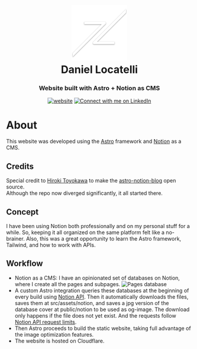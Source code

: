 <h1 align="center">
  <img src="https://github.com/daniel-locatelli/daniellocatelli/blob/main/public/android-chrome-512x512.png" width="150px"/><br/>
  Daniel Locatelli
</h1>
<h3 align="center">
    Website built with Astro + Notion as CMS
</h3>

<p align="center"><a href="https://daniellocatelli.com"><img src="https://img.shields.io/badge/https://-daniellocatelli.com-white" alt="website"></a> <a href="https://www.linkedin.com/in/daniel-locatelli/"><img src="https://img.shields.io/badge/Connect-Daniel%20Locatelli-blue?logo=linkedin" alt="Connect with me on LinkedIn"></a></p>
<p align="center"></p>

# About
This website was developed using the [Astro](https://astro.build/) framework and [Notion](https://www.notion.so/) as a CMS.

## Credits
Special credit to [Hiroki Toyokawa](https://github.com/otoyo) to make the [astro-notion-blog](https://github.com/otoyo/astro-notion-blog) open source. <br/> Although the repo now diverged significantly, it all started there.

## Concept
I have been using Notion both professionally and on my personal stuff for a while. So, keeping it all organized on the same platform felt like a no-brainer. Also, this was a great opportunity to learn the Astro framework, Tailwind, and how to work with APIs.

## Workflow
- Notion as a CMS: I have an opinionated set of databases on Notion, where I create all the pages and subpages.
![Pages database](https://github.com/daniel-locatelli/daniellocatelli/assets/15069239/2e0fb099-1af7-4788-8d1c-ab33f582114d)
- A custom Astro integration queries these databases at the beginning of every build using [Notion API](https://developers.notion.com/). Then it automatically downloads the files, saves them at src/assets/notion, and saves a jpg version of the database cover at public/notion to be used as og-image. The download only happens if the file does not yet exist. And the requests follow [Notion API request limits](https://developers.notion.com/reference/request-limits).
- Then Astro proceeds to build the static website, taking full advantage of the image optimization features.
- The website is hosted on Cloudflare.
